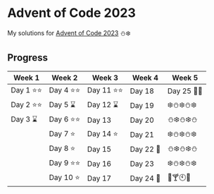 # Advent of Code 2023
My solutions for [Advent of Code 2023](https://adventofcode.com/2023/about) :snowman::snowflake: 	

## Progress

| Week 1             | Week 2             | Week 3              | Week 4              | Week 5              | 
| ------------------ | ------------------ | ------------------- | ------------------- | ------------------- |
| Day 1 :star::star: | Day 4 :star::star: | Day 11 :star::star: | Day 18              | Day 25 :christmas_tree::gift: |
| Day 2 :star::star: | Day 5 :hourglass:  | Day 12 :hourglass:  | Day 19              | :snowflake::snowman::snowflake::snowman::snowflake: |
| Day 3 :hourglass:  | Day 6 :star::star: | Day 13              | Day 20              | :snowman::snowflake::snowman::snowflake::snowman: |
|                    | Day 7 :star:       | Day 14 :star:       | Day 21              | :snowflake::snowman::snowflake::snowman::snowflake: |
|                    | Day 8 :star:       | Day 15              | Day 22 :date:             | :snowman::snowflake::snowman::snowflake::snowman: |
|                    | Day 9 :star::star: | Day 16              | Day 23              | :snowflake::snowman::snowflake::snowman::snowflake: |
|                    | Day 10 :star:      | Day 17              | Day 24 :santa:      | :beers::cocktail::clock10::confetti_ball: | 
